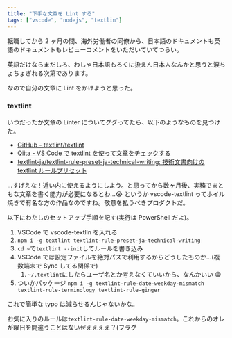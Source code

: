 ```yaml
---
title: "下手な文章を Lint する"
tags: ["vscode", "nodejs", "textlin"]
---
```


転職してから 2 ヶ月の間、海外労働者の同僚から、日本語のドキュメントも英語のドキュメントもレビューコメントをいただいていてつらい。

英語だけならまだしろ、わしゃ日本語もろくに扱えん日本人なんかと思うと涙ちょちょぎれる次第であります。

なので自分の文章に Lint をかけようと思った。

### textlint

いつだったか文章の Linter についてググってたら、以下のようなものを見つけた。

- [GitHub - textlint/textlint](https://github.com/textlint/textlint)
- [Qiita - VS Code で textlint を使って文章をチェックする](https://qiita.com/azu/items/2c565a38df5ed4c9f4e1)
- [textlint-ja/textlint-rule-preset-ja-technical-writing: 技術文書向けの textlint ルールプリセット](https://github.com/textlint-ja/textlint-rule-preset-ja-technical-writing)

...すげえな！近い内に使えるようにしよう。と思ってから数ヶ月後、実務でまともな文章を書く能力が必要になるとわ...😭
というか vscode-textlint ってホイル焼きで有名な方の作品なのですね。敬意を払うべきプロダクトだ。

以下にわたしのセットアップ手順を記す(実行は PowerShell だよ)。

1. VSCode で vscode-textlin を入れる
2. `npm i -g textlint textlint-rule-preset-ja-technical-writing`
3. `cd ~`で`textlint --init`してルールを書き込み
4. VSCode では設定ファイルを絶対パスで利用するからどうしたものか...(複数端末で Sync してる関係で)
   1. `~/,textlint`にしたらユーザ名とか考えなくていいから、なんかいい 😁
5. ついかパッケージ `npm i -g textlint-rule-date-weekday-mismatch textlint-rule-terminology textlint-rule-ginger`

これで簡単な typo は減らせるんじゃないかな。

お気に入りのルールは`textlint-rule-date-weekday-mismatch`。これからのオレが曜日を間違うことはないぜええええ？(フラグ
